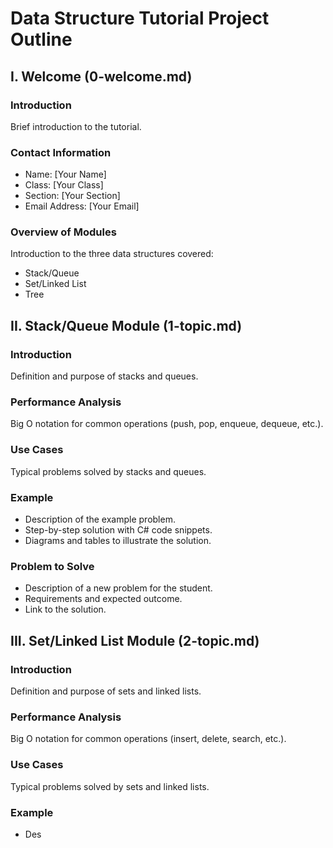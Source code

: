 # Data Structure Tutorial Project Outline

## I. Welcome (0-welcome.md)
### Introduction
Brief introduction to the tutorial.

### Contact Information
- Name: [Your Name]
- Class: [Your Class]
- Section: [Your Section]
- Email Address: [Your Email]

### Overview of Modules
Introduction to the three data structures covered:
- Stack/Queue
- Set/Linked List
- Tree

## II. Stack/Queue Module (1-topic.md)
### Introduction
Definition and purpose of stacks and queues.

### Performance Analysis
Big O notation for common operations (push, pop, enqueue, dequeue, etc.).

### Use Cases
Typical problems solved by stacks and queues.

### Example
- Description of the example problem.
- Step-by-step solution with C# code snippets.
- Diagrams and tables to illustrate the solution.

### Problem to Solve
- Description of a new problem for the student.
- Requirements and expected outcome.
- Link to the solution.

## III. Set/Linked List Module (2-topic.md)
### Introduction
Definition and purpose of sets and linked lists.

### Performance Analysis
Big O notation for common operations (insert, delete, search, etc.).

### Use Cases
Typical problems solved by sets and linked lists.

### Example
- Des
